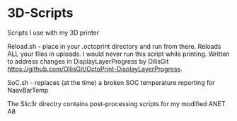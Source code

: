 # 3D-Scripts
Scripts I use with my 3D printer

Reload.sh - place in your .octoprint directory and run from there. Reloads ALL your files in uploads. I would never run this script while printing.
Written to address changes in DisplayLayerProgress by OllisGit https://github.com/OllisGit/OctoPrint-DisplayLayerProgress.

SoC.sh - replaces (at the time) a broken SOC temperature reporting for NaavBarTemp 

The Slic3r directry contains post-processing scripts for my modified ANET A8


